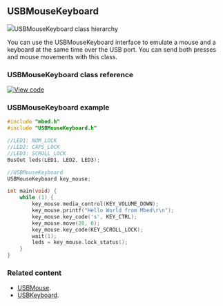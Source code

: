 ## USBMouseKeyboard

<span class="images">![](https://os.mbed.com/docs/v5.9/feature-hal-spec-usb-device-doxy/class_u_s_b_mouse_keyboard.png)<span>USBMouseKeyboard class hierarchy</span></span>

You can use the USBMouseKeyboard interface to emulate a mouse and a keyboard at the same time over the USB port. You can send both presses and mouse movements with this class.

### USBMouseKeyboard class reference

[![View code](https://www.mbed.com/embed/?type=library)](https://os.mbed.com/docs/v5.9/feature-hal-spec-usb-device-doxy/class_u_s_b_mouse_keyboard.html)

### USBMouseKeyboard example

```C++
#include "mbed.h"
#include "USBMouseKeyboard.h"

//LED1: NUM_LOCK
//LED2: CAPS_LOCK
//LED3: SCROLL_LOCK
BusOut leds(LED1, LED2, LED3);

//USBMouseKeyboard
USBMouseKeyboard key_mouse;

int main(void) {
    while (1) {
        key_mouse.media_control(KEY_VOLUME_DOWN);
        key_mouse.printf("Hello World from Mbed\r\n");
        key_mouse.key_code('s', KEY_CTRL);
        key_mouse.move(20, 0);
        key_mouse.key_code(KEY_SCROLL_LOCK);
        wait(1);
        leds = key_mouse.lock_status();
    }
}
```

### Related content

- [USBMouse](USBMouse.html).
- [USBKeyboard](USBKeyboard.html).
